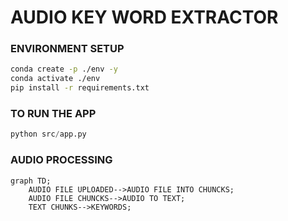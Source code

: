 # AUDIO KEY WORD EXTRACTOR

### ENVIRONMENT SETUP
```bash
conda create -p ./env -y
conda activate ./env
pip install -r requirements.txt
```

### TO RUN THE APP
```python
python src/app.py
```

### AUDIO PROCESSING
```mermaid
graph TD;
    AUDIO FILE UPLOADED-->AUDIO FILE INTO CHUNCKS;
    AUDIO FILE CHUNCKS-->AUDIO TO TEXT;
    TEXT CHUNKS-->KEYWORDS;
```